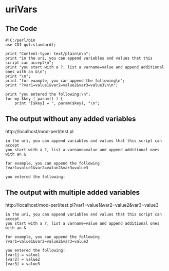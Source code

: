 # uriVars

## The Code
```
#!C:/perl/bin
use CGI qw(:standard);

print "Content-type: text/plain\n\n";
print "in the uri, you can append variables and values that this script can accept\n";
print "you start with a ?, list a varname=value and append additional ones with an &\n";
print "\n";
print "for example, you can append the following\n";
print "?var1=value1&var2=value2&var3=value3\n\n";

print "you entered the following:\n";
for my $key ( param() ) {
    print "[$key] = ", param($key), "\n";
```

## The output without any added variables
http://localhost/mod-perl/test.pl

```
in the uri, you can append variables and values that this script can accept
you start with a ?, list a varname=value and append additional ones with an &
 
for example, you can append the following
?var1=value1&var2=value2&var3=value3
 
you entered the following:
```

## The output with multiple added variables
http://localhost/mod-perl/test.pl?var1=value1&var2=value2&var3=value3

```
in the uri, you can append variables and values that this script can accept
you start with a ?, list a varname=value and append additional ones with an &

for example, you can append the following
?var1=value1&var2=value2&var3=value3

you entered the following:
[var1] = value1
[var2] = value2
[var3] = value3
```

